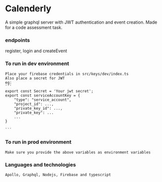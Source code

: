 # Calenderly

A simple graphql server with JWT authentication and event creation. Made for a code assessment task.

### endpoints
register, login and createEvent

### To run in dev environment
    Place your firebase credentials in src/keys/dev/index.ts
    Also place a secret for JWT
    eg: 
    ```
    export const Secret = 'Your jwt secret';
    export const serviceAccountKey = {
        "type": "service_account",
        "project_id": ...,
        "private_key_id": ...,
        "private_key": ...
        ...
    }
    
    ```

### To run in prod environment
    Make sure you provide the above variables as environment variables

### Languages and technologies
    Apollo, Graphql, Nodejs, Firebase and typescript